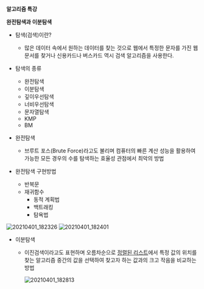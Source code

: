 **알고리즘 특강**

**완전탐색과 이분탐색**

- 탐색(검색)이란?  
  - 많은 데이터 속에서 원하는 데이터를 찾는 것으로 웹에서 특정한 문자를 가진 웹 문서를 찾거나 신용카드나 버스카드 역시 검색 알고리즘을 사용한다.

- 탐색의 종류
  - 완전탐색
  - 이분탐색
  - 깊이우선탐색
  - 너비우선탐색
  - 문자열탐색
  - KMP
  - BM

- 완전탐색
  - 브루트 포스(Brute Force)라고도 불리며 컴퓨터의 빠른 계산 성능을 활용하여 가능한 모든 경우의 수를 탐색하는 효율성 관점에서 최악의 방법
- 완전탐색 구현방법
  - 반복문
  - 재귀함수
    - 동적 계획법
    - 백트래킹
    - 탐욕법

![20210401_182326](https://user-images.githubusercontent.com/78403443/113273206-62707480-9317-11eb-9bb0-a86f86de6bf9.png)
![20210401_182401](https://user-images.githubusercontent.com/78403443/113273262-71efbd80-9317-11eb-9655-0acab1850b42.png)

- 이분탐색

  - 이진검색이라고도 표현하며 오름차순으로 <u>정렬된 리스트</u>에서 특정 값의 위치를 찾는 알고리즘
    중간의 값을 선택하여 찾고자 하는 값과의 크고 작음을 비교하는 방법

     ![20210401_182813](https://user-images.githubusercontent.com/78403443/113274019-2c7fc000-9318-11eb-89d6-309549b7ad65.png)


